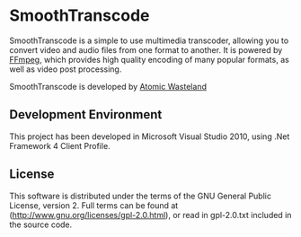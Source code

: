 SmoothTranscode
===============

SmoothTranscode is a simple to use multimedia transcoder, allowing you to convert video and audio files from one format to another. It is powered by [FFmpeg](http://www.ffmpeg.org/), which provides high quality encoding of many popular formats, as well as video post processing.

SmoothTranscode is developed by [Atomic Wasteland](http://www.atomicwasteland.co.uk/)


Development Environment
-----------------------
This project has been developed in Microsoft Visual Studio 2010, using .Net Framework 4 Client Profile.


License
-------
This software is distributed under the terms of the GNU General Public License, version 2. Full terms can be found at (http://www.gnu.org/licenses/gpl-2.0.html), or read in gpl-2.0.txt included in the source code.